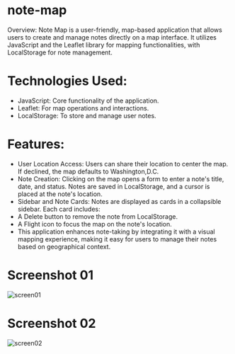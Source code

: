 # note-map

Overview: Note Map is a user-friendly, map-based application that allows users to create and manage notes directly on a map interface. It utilizes JavaScript and the Leaflet library for mapping functionalities, with LocalStorage for note management.

# Technologies Used:
- JavaScript: Core functionality of the application.
- Leaflet: For map operations and interactions.
- LocalStorage: To store and manage user notes.

# Features:
- User Location Access: Users can share their location to center the map. If declined, the map defaults to Washington,D.C.
- Note Creation: Clicking on the map opens a form to enter a note's title, date, and status. Notes are saved in LocalStorage, and a cursor is placed at the note's location.
- Sidebar and Note Cards: Notes are displayed as cards in a collapsible sidebar. Each card includes:
- A Delete button to remove the note from LocalStorage.
- A Flight icon to focus the map on the note's location.
- This application enhances note-taking by integrating it with a visual mapping experience, making it easy for users to manage their notes based on geographical context.

# Screenshot 01
![screen01](https://github.com/user-attachments/assets/a10751cd-3592-4db5-b0e4-16a75d7ba200)

# Screenshot 02
![screen02](https://github.com/user-attachments/assets/7f73525e-b146-4c1d-b9cf-4c21f74611cb)
